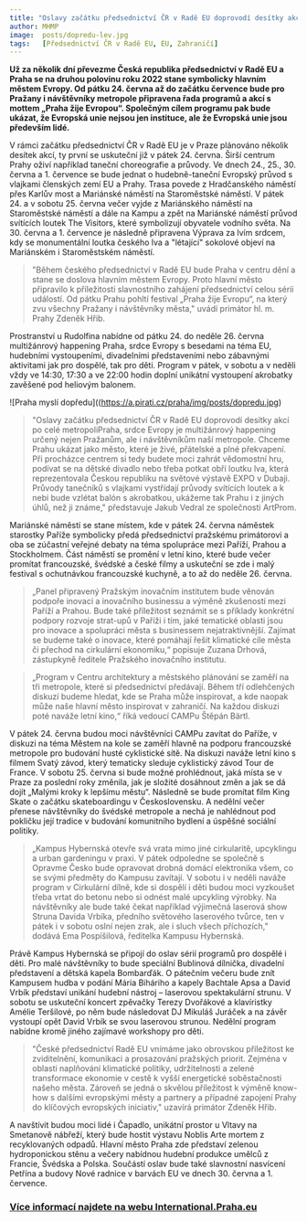 ```yaml
---
title: "Oslavy začátku předsednictví ČR v Radě EU doprovodí desítky akcí po celé metropoli"
author: MHMP
image: 	posts/dopredu-lev.jpg
tags:   [Předsednictví ČR v Radě EU, EU, Zahraničí]
---
```


**Už za několik dní převezme Česká republika předsednictví v Radě EU a Praha se na druhou polovinu roku 2022 stane symbolicky hlavním městem Evropy. Od pátku 24. června až do začátku července bude pro Pražany i návštěvníky metropole připravena řada programů a akcí s mottem „Praha žije Evropou“. Společným cílem programu pak bude ukázat, že Evropská unie nejsou jen instituce, ale že Evropská unie jsou především lidé.**

V rámci začátku předsednictví ČR v Radě EU je v Praze plánováno několik desítek akcí, ty první se uskuteční již v pátek 24. června. Širší centrum Prahy oživí například taneční choreografie a průvody. Ve dnech 24., 25., 30. června a 1. července se bude jednat o hudebně-taneční Evropský průvod s vlajkami členských zemí EU a Prahy. Trasa povede z Hradčanského náměstí přes Karlův most a Mariánské náměstí na Staroměstské náměstí. V pátek 24. a v sobotu 25. června večer vyjde z Mariánského náměstí na Staroměstské náměstí a dále na Kampu a zpět na Mariánské náměstí průvod svítících loutek The Visitors, které symbolizují obyvatele vodního světa. Na 30. června a 1. července je následně připravena Výprava za lvím srdcem, kdy se monumentální loutka českého lva a "létající" sokolové objeví na Mariánském i Staroměstském náměstí.

>"Během českého předsednictví v Radě EU bude Praha v centru dění a stane se doslova hlavním městem Evropy. Proto hlavní město připravilo k příležitosti slavnostního zahájení předsednictví celou sérii událostí. Od pátku Prahu pohltí festival „Praha žije Evropu“, na který zvu všechny Pražany i návštěvníky města," uvádí primátor hl. m. Prahy Zdeněk Hřib.

Prostranství u Rudolfina nabídne od pátku 24. do neděle 26. června multižánrový happening Praha, srdce Evropy s besedami na téma EU, hudebními vystoupeními, divadelními představeními nebo zábavnými aktivitami jak pro dospělé, tak pro děti. Program v pátek, v sobotu a v neděli vždy ve 14:30, 17:30 a ve 22:00 hodin doplní unikátní vystoupení akrobatky zavěšené pod heliovým balonem.

![Praha myslí dopředu]((https://a.pirati.cz/praha/img/posts/dopredu.jpg)

>"Oslavy začátku předsednictví ČR v Radě EU doprovodí desítky akcí po celé metropoliPraha, srdce Evropy je multižánrový happening určený nejen Pražanům, ale i návštěvníkům naší metropole. Chceme Prahu ukázat jako město, které je živé, přátelské a plné překvapení. Při procházce centrem si tedy budete moci zahrát vědomostní hru, podívat se na dětské divadlo nebo třeba potkat obří loutku lva, která reprezentovala Českou republiku na světové výstavě EXPO v Dubaji. Průvody tanečníků s vlajkami vystřídají průvody svítících loutek a k nebi bude vzlétat balón s akrobatkou, ukážeme tak Prahu i z jiných úhlů, než ji známe," představuje Jakub Vedral ze společnosti ArtProm.

Mariánské náměstí se stane místem, kde v pátek 24. června náměstek starostky Paříže symbolicky předá předsednictví pražskému primátorovi a oba se zúčastní veřejné debaty na téma spolupráce mezi Paříží, Prahou a Stockholmem. Část náměstí se promění v letní kino, které bude večer promítat francouzské, švédské a české filmy a uskuteční se zde i malý festival s ochutnávkou francouzské kuchyně, a to až do neděle 26. června.

>„Panel připravený Pražským inovačním institutem bude věnován podpoře inovací a inovačního businessu a výměně zkušeností mezi Paříží a Prahou. Bude také příležitost seznámit se s příklady konkrétní podpory rozvoje strat-upů v Paříži i tím, jaké tematické oblasti jsou pro inovace a spolupráci města s businessem nejatraktivnější. Zajímat se budeme také o inovace, které pomáhají řešit klimatické cíle města či přechod na cirkulární ekonomiku,“ popisuje Zuzana Drhová, zástupkyně ředitele Pražského inovačního institutu.

>„Program v Centru architektury a městského plánování se zaměří na tři metropole, které si předsednictví předávají. Během tří odlehčených diskuzí budeme hledat, kde se Praha může inspirovat, a kde naopak může naše hlavní město inspirovat v zahraničí. Na každou diskuzi poté naváže letní kino,“ říká vedoucí CAMPu Štěpán Bärtl.

V pátek 24. června budou moci návštěvníci CAMPu zavítat do Paříže, v diskuzi na téma Městem na kole se zaměří hlavně na podporu francouzské metropole pro budování husté cyklistické sítě. Na diskuzi naváže letní kino s filmem Svatý závod, který tematicky sleduje cyklistický závod Tour de France. V sobotu 25. června si bude možné prohlédnout, jaká místa se v Praze za poslední roky změnila, jak je složité dosáhnout změn a jak se dá dojít „Malými kroky k lepšímu městu“. Následně se bude promítat film King Skate o začátku skateboardingu v Československu. A nedělní večer přenese návštěvníky do švédské metropole a nechá je nahlédnout pod pokličku její tradice v budování komunitního bydlení a úspěšné sociální politiky.

>„Kampus Hybernská otevře svá vrata mimo jiné cirkularitě, upcyklingu a urban gardeningu v praxi. V pátek odpoledne se společně s Opravme Česko bude opravovat drobná domácí elektronika všem, co se svými předměty do Kampusu zavítají. V sobotu i v neděli naváže program v Cirkulární dílně, kde si dospělí i děti budou moci vyzkoušet třeba vrtat do betonu nebo si odnést malé upcykling výrobky. Na návštěvníky ale bude také čekat například výjimečná laserová show Struna Davida Vrbíka, předního světového laserového tvůrce, ten v pátek i v sobotu oslní nejen zrak, ale i sluch všech příchozích," dodává Ema Pospíšilová, ředitelka Kampusu Hybernská.

Právě Kampus Hybernská se připojí do oslav sérií programů pro dospělé i děti. Pro malé návštěvníky to bude speciální Bublinová dílnička, divadelní představení a dětská kapela Bombarďák. O pátečním večeru bude znít Kampusem hudba v podání Mária Biháriho a kapely Bachtale Apsa a David Vrbík představí unikání hudební nástroj – laserovou spektakulární strunu. V sobotu se uskuteční koncert zpěvačky Terezy Dvořákové a klavíristky Amélie Teršilové, po něm bude následovat DJ Mikuláš Juráček a na závěr vystoupí opět David Vrbík se svou laserovou strunou. Nedělní program nabídne kromě jiného zajímavé workshopy pro děti.

>"České předsednictví Radě EU vnímáme jako obrovskou příležitost ke zviditelnění, komunikaci a prosazování pražských priorit. Zejména v oblasti naplňování klimatické politiky, udržitelnosti a zelené transformace ekonomie v cestě k vyšší energetické soběstačnosti našeho města. Zároveň se jedná o skvělou příležitost k výměně know-how s dalšími evropskými městy a partnery a případné zapojení Prahy do klíčových evropských iniciativ," uzavírá primátor Zdeněk Hřib. 

A navštívit budou moci lidé i Čapadlo, unikátní prostor u Vltavy na Smetanově nábřeží, který bude hostit výstavu Noblis Arte mortem z recyklovaných odpadů. Hlavní město Praha zde představí zelenou hydroponickou stěnu a večery nabídnou hudební produkce umělců z Francie, Švédska a Polska. Součástí oslav bude také slavnostní nasvícení Petřína a budovy Nové radnice v barvách EU ve dnech 30. června a 1. července.

### [Více informací najdete na webu International.Praha.eu](https://international.praha.eu/cs/praha-zije-evropou)
